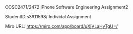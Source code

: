 COSC2471/2472 iPhone Software Engineering  Assignment2

StudentID:s3911598/
Individal Assignment

Miro URL: https://miro.com/app/board/uXjVLaHyTgU=/
